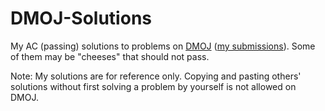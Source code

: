# DMOJ-Solutions

My AC (passing) solutions to problems on [DMOJ](https://dmoj.ca/) ([my submissions](https://dmoj.ca/submissions/user/crackersamdjam/?status=AC)). Some of them may be "cheeses" that should not pass.

Note: My solutions are for reference only. Copying and pasting others' solutions without first solving a problem by yourself is not allowed on DMOJ.


